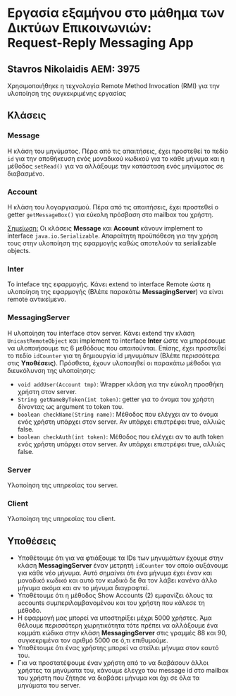 # Εργασία εξαμήνου στο μάθημα των Δικτύων Επικοινωνιών: <br> Request-Reply Messaging App
## Stavros Nikolaidis AEM: 3975

Χρησιμοποιήθηκε η τεχνολογία Remote Method Invocation (RMI) για την υλοποίηση της συγκεκριμένης εργασίας

## Κλάσεις

### Message
Η κλάση του μηνύματος. Πέρα από τις απαιτήσεις, έχει προστεθεί το πεδίο `id` για την αποθήκευση 
ενός μοναδικού κωδικού για το κάθε μήνυμα και η μέθοδος `setRead()`
για να αλλάξουμε την κατάσταση ενός μηνύματος σε διαβασμένο.

### Account
Η κλάση του λογαργιασμού. Πέρα από τις απαιτήσεις, έχει προστεθεί ο getter ``getMessageBox()``
για εύκολη πρόσβαση στο mailbox του χρήστη.

<ins>Σημείωση:</ins> Οι κλάσεις **Message** και **Account** κάνουν implement το interface `java.io.Serializable`.
Απαραίτητη προϋπόθεση για την χρήση τους στην υλοποίηση της εφαρμογής καθώς αποτελούν τα serializable objects.
### Inter
Το inteface της εφαρμογής. Κάνει extend το interface Remote ώστε η υλοποίηση
της εφαρμογής (Βλέπε παρακάτω **MessagingServer**) να είναι remote αντικείμενο.

### MessagingServer
Η υλοποίηση του interface στον server. Κάνει extend την κλάση ``UnicastRemoteObject`` και implement
το interface **Inter** ώστε να μπορέσουμε να υλοποιήσουμε τις 6 μεθόδους που απαιτούνται.
Επίσης, έχει προστεθεί το πεδίο `idCounter` για τη δημιουργία id μηνυμάτων (Βλέπε περισσότερα στις **Υποθέσεις**). 
Πρόσθετα, έχουν υλοποιηθεί οι παρακάτω μέθοδοι για διευκόλυνση της υλοποίησης:

* ``void addUser(Account tmp)``: Wrapper κλάση για την εύκολη προσθήκη χρήστη στον server.
* ``String getNameByToken(int token)``: getter για το όνομα του χρήστη δίνοντας ως argument το token του.
* ``boolean checkName(String name)``: Μέθοδος που ελέγχει αν το όνομα ενός χρήστη υπάρχει στον server. Αν υπάρχει επιστρέφει true, αλλιώς false.
* ``boolean checkAuth(int token)``: Μέθοδος που ελέγχει αν το auth token ενός χρήστη υπάρχει στον server. Αν υπάρχει επιστρέφει true, αλλιώς false.

### Server
Υλοποίηση της υπηρεσίας του server.

### Client
Υλοποίηση της υπηρεσίας του client.

## Υποθέσεις

* Υποθέτουμε ότι για να φτιάξουμε τα IDs των μηνυμάτων έχουμε στην κλάση **MessagingServer** έναν μετρητή `idCounter`
  τον οποίο αυξάνουμε για κάθε νέο μήνυμα. Αυτό σημαίνει ότι ένα μήνυμα έχει έναν και μοναδικό κωδικό και αυτό τον κωδικό
  δε θα τον λάβει κανένα άλλο μήνυμα ακόμα και αν το μήνυμα διαγραφτεί.
* Υποθέτουμε ότι η μέθοδος Show Accounts (2) εμφανίζει όλους τα accounts συμπεριλαμβανομένου και του χρήστη που κάλεσε τη μέθοδο.
* Η εφαρμογή μας μπορεί να υποστηρίξει μέχρι 5000 χρήστες. Άμα θέλουμε περισσότερη χωρητικότητα
  τότε πρέπει να αλλάξουμε ένα κομμάτι κώδικα στην κλάση **MessagingServer** στις γραμμές 88 και 90, συγκεκριμένα τον αριθμό 5000 σε ό,τι επιθυμούμε.
* Υποθέτουμε ότι ένας χρήστης μπορεί να στείλει μήνυμα στον εαυτό του.
* Για να προστατέψουμε έναν χρήστη από το να διαβάσουν άλλοι χρήστες τα μηνύματα του, κάνουμε έλεγχο του message id 
  στο mailbox του χρήστη που ζήτησε να διαβάσει μήνυμα και όχι σε όλα τα μηνύματα του server.